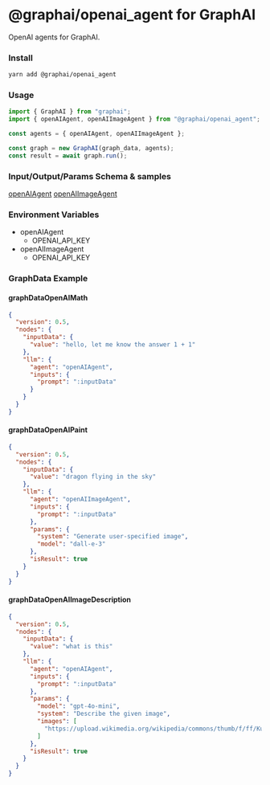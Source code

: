 
# @graphai/openai_agent for GraphAI

OpenAI agents for GraphAI.

### Install

```sh
yarn add @graphai/openai_agent
```


### Usage

```typescript
import { GraphAI } from "graphai";
import { openAIAgent, openAIImageAgent } from "@graphai/openai_agent";

const agents = { openAIAgent, openAIImageAgent };

const graph = new GraphAI(graph_data, agents);
const result = await graph.run();
```

### Input/Output/Params Schema & samples
[openAIAgent](https://github.com/receptron/graphai/blob/main/docs/agentDocs/llm/openAIAgent.md)
[openAIImageAgent](https://github.com/receptron/graphai/blob/main/docs/agentDocs/llm/openAIImageAgent.md)

### Environment Variables
 - openAIAgent
   - OPENAI_API_KEY
 - openAIImageAgent
   - OPENAI_API_KEY



### GraphData Example

#### graphDataOpenAIMath
```json
{
  "version": 0.5,
  "nodes": {
    "inputData": {
      "value": "hello, let me know the answer 1 + 1"
    },
    "llm": {
      "agent": "openAIAgent",
      "inputs": {
        "prompt": ":inputData"
      }
    }
  }
}
```

#### graphDataOpenAIPaint
```json
{
  "version": 0.5,
  "nodes": {
    "inputData": {
      "value": "dragon flying in the sky"
    },
    "llm": {
      "agent": "openAIImageAgent",
      "inputs": {
        "prompt": ":inputData"
      },
      "params": {
        "system": "Generate user-specified image",
        "model": "dall-e-3"
      },
      "isResult": true
    }
  }
}
```

#### graphDataOpenAIImageDescription
```json
{
  "version": 0.5,
  "nodes": {
    "inputData": {
      "value": "what is this"
    },
    "llm": {
      "agent": "openAIAgent",
      "inputs": {
        "prompt": ":inputData"
      },
      "params": {
        "model": "gpt-4o-mini",
        "system": "Describe the given image",
        "images": [
          "https://upload.wikimedia.org/wikipedia/commons/thumb/f/ff/Kumamoto_Castle_Keep_Tower_20221022-3.jpg/1920px-Kumamoto_Castle_Keep_Tower_20221022-3.jpg"
        ]
      },
      "isResult": true
    }
  }
}
```




